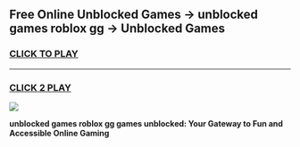 
## Free Online Unblocked Games → unblocked games roblox gg → Unblocked Games
<h3>
<a href="https://premium.freeplayer.one?title=unblocked_games_roblox_gg&ref=21F">CLICK TO PLAY</a></h3>
<hr>

<h3>
<a href="https://premium.freeplayer.one?title=unblocked_games_roblox_gg&ref=21F">CLICK 2 PLAY</a>
  
</h3>

<a href="https://premium.freeplayer.one?title=unblocked_games_roblox_gg&ref=21F/"><img src="https://clearcache.store/games.png"></a>


**unblocked games roblox gg games unblocked: Your Gateway to Fun and Accessible Online Gaming**
